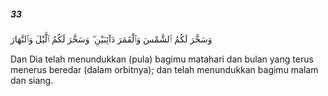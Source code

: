 ##### 33

<span class="ayah">وَسَخَّرَ لَكُمُ ٱلشَّمْسَ وَٱلْقَمَرَ دَآئِبَيْنِ ۖ وَسَخَّرَ لَكُمُ ٱلَّيْلَ وَٱلنَّهَارَ</span>

<span class="ayah_translation">Dan Dia telah menundukkan (pula) bagimu matahari dan bulan yang terus menerus beredar (dalam orbitnya); dan telah menundukkan bagimu malam dan siang.</span>
